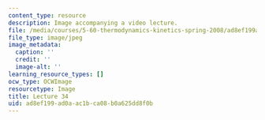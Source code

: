 ```yaml
---
content_type: resource
description: Image accompanying a video lecture.
file: /media/courses/5-60-thermodynamics-kinetics-spring-2008/ad8ef199ad0aac1bca08b0a625dd8f0b_lec34_th.jpg
file_type: image/jpeg
image_metadata:
  caption: ''
  credit: ''
  image-alt: ''
learning_resource_types: []
ocw_type: OCWImage
resourcetype: Image
title: Lecture 34
uid: ad8ef199-ad0a-ac1b-ca08-b0a625dd8f0b
---
```

